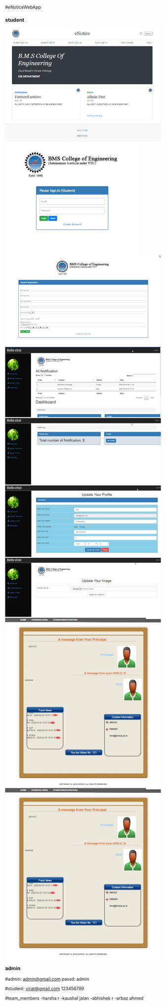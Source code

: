 
#eNoticeWebApp
### student

![alt text](https://github.com/Arbazbms/eNorticeWebApp/blob/master/screenshots/home.jpg)
![alt text](https://github.com/Arbazbms/eNorticeWebApp/blob/master/screenshots/signin.jpg)
![alt text](https://github.com/Arbazbms/eNorticeWebApp/blob/master/screenshots/registration.jpg)
![alt text](https://github.com/Arbazbms/eNorticeWebApp/blob/master/screenshots/student-dashboard.jpg)
![alt text](https://github.com/Arbazbms/eNorticeWebApp/blob/master/screenshots/student-dashboard2.jpg)
![alt text](https://github.com/Arbazbms/eNorticeWebApp/blob/master/screenshots/stu-update-profilr.jpg)
![alt text](https://github.com/Arbazbms/eNorticeWebApp/blob/master/screenshots/stu-updatepic.jpg)
![alt text](https://github.com/Arbazbms/eNorticeWebApp/blob/master/screenshots/pub-notice-board.jpg)
![alt text](https://github.com/Arbazbms/eNorticeWebApp/blob/master/screenshots/pub-notice-board.jpg)

### admin















#admin:
admin@gmail.com
passd: admin


#student:
virat@gmail.com
123456789


#team_members
-harsha r
-kaushal jalan
-abhishek r
-arbaz ahmed
